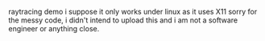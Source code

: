 raytracing demo
i suppose it only works under linux as it uses X11
sorry for the messy code, i didn't intend to upload this and i am not a software engineer or anything close.
